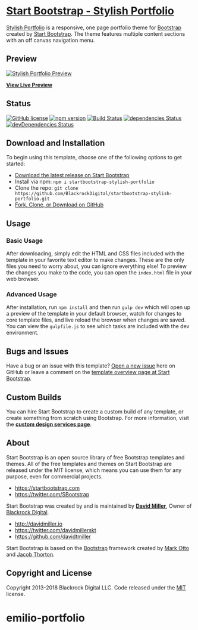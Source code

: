 # [Start Bootstrap - Stylish Portfolio](https://startbootstrap.com/template-overviews/stylish-portfolio/)

[Stylish Portfolio](http://startbootstrap.com/template-overviews/stylish-portfolio/) is a responsive, one page portfolio theme for [Bootstrap](http://getbootstrap.com/) created by [Start Bootstrap](http://startbootstrap.com/). The theme features multiple content sections with an off canvas navigation menu.

## Preview

[![Stylish Portfolio Preview](https://startbootstrap.com/assets/img/templates/stylish-portfolio.jpg)](https://blackrockdigital.github.io/startbootstrap-stylish-portfolio/)

**[View Live Preview](https://blackrockdigital.github.io/startbootstrap-stylish-portfolio/)**

## Status

[![GitHub license](https://img.shields.io/badge/license-MIT-blue.svg)](https://raw.githubusercontent.com/BlackrockDigital/startbootstrap-stylish-portfolio/master/LICENSE)
[![npm version](https://img.shields.io/npm/v/startbootstrap-stylish-portfolio.svg)](https://www.npmjs.com/package/startbootstrap-stylish-portfolio)
[![Build Status](https://travis-ci.org/BlackrockDigital/startbootstrap-stylish-portfolio.svg?branch=master)](https://travis-ci.org/BlackrockDigital/startbootstrap-stylish-portfolio)
[![dependencies Status](https://david-dm.org/BlackrockDigital/startbootstrap-stylish-portfolio/status.svg)](https://david-dm.org/BlackrockDigital/startbootstrap-stylish-portfolio)
[![devDependencies Status](https://david-dm.org/BlackrockDigital/startbootstrap-stylish-portfolio/dev-status.svg)](https://david-dm.org/BlackrockDigital/startbootstrap-stylish-portfolio?type=dev)

## Download and Installation

To begin using this template, choose one of the following options to get started:
* [Download the latest release on Start Bootstrap](https://startbootstrap.com/template-overviews/stylish-portfolio/)
* Install via npm: `npm i startbootstrap-stylish-portfolio`
* Clone the repo: `git clone https://github.com/BlackrockDigital/startbootstrap-stylish-portfolio.git`
* [Fork, Clone, or Download on GitHub](https://github.com/BlackrockDigital/startbootstrap-stylish-portfolio)

## Usage

### Basic Usage

After downloading, simply edit the HTML and CSS files included with the template in your favorite text editor to make changes. These are the only files you need to worry about, you can ignore everything else! To preview the changes you make to the code, you can open the `index.html` file in your web browser.

### Advanced Usage

After installation, run `npm install` and then run `gulp dev` which will open up a preview of the template in your default browser, watch for changes to core template files, and live reload the browser when changes are saved. You can view the `gulpfile.js` to see which tasks are included with the dev environment.

## Bugs and Issues

Have a bug or an issue with this template? [Open a new issue](https://github.com/BlackrockDigital/startbootstrap-stylish-portfolio/issues) here on GitHub or leave a comment on the [template overview page at Start Bootstrap](http://startbootstrap.com/template-overviews/stylish-portfolio/).

## Custom Builds

You can hire Start Bootstrap to create a custom build of any template, or create something from scratch using Bootstrap. For more information, visit the **[custom design services page](https://startbootstrap.com/bootstrap-design-services/)**.

## About

Start Bootstrap is an open source library of free Bootstrap templates and themes. All of the free templates and themes on Start Bootstrap are released under the MIT license, which means you can use them for any purpose, even for commercial projects.

* https://startbootstrap.com
* https://twitter.com/SBootstrap

Start Bootstrap was created by and is maintained by **[David Miller](http://davidmiller.io/)**, Owner of [Blackrock Digital](http://blackrockdigital.io/).

* http://davidmiller.io
* https://twitter.com/davidmillerskt
* https://github.com/davidtmiller

Start Bootstrap is based on the [Bootstrap](http://getbootstrap.com/) framework created by [Mark Otto](https://twitter.com/mdo) and [Jacob Thorton](https://twitter.com/fat).

## Copyright and License

Copyright 2013-2018 Blackrock Digital LLC. Code released under the [MIT](https://github.com/BlackrockDigital/startbootstrap-stylish-portfolio/blob/gh-pages/LICENSE) license.
# emilio-portfolio
